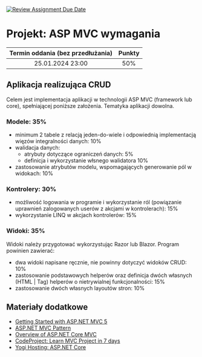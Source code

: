 [![Review Assignment Due Date](https://classroom.github.com/assets/deadline-readme-button-24ddc0f5d75046c5622901739e7c5dd533143b0c8e959d652212380cedb1ea36.svg)](https://classroom.github.com/a/2FdHEXb7)
# Projekt: ASP MVC wymagania

| Termin oddania (bez przedłużania) | Punkty     |
|:----------------:|:-----------:|
| 25.01.2024  23:00   |    50%      |


## Aplikacja realizująca CRUD
Celem jest implementacja aplikacji w technologii ASP MVC (framework lub core),
spełniającej poniższe założenia. Tematyka aplikacji dowolna.


### Modele: 35%

- minimum 2 tabele z relacją jeden-do-wiele 
  i odpowiednią implementacją więzów integralności danych: 10%
- walidacja danych:
    - atrybuty dotyczące ograniczeń danych: 5%
    - definicja i wykorzystanie włsnego walidatora 10% 
- zastosowanie atrybutów modelu, wspomagających generowanie pól w widokach: 10%

### Kontrolery: 30%

- możliwość logowania w programie i wykorzystanie ról (powiązanie uprawnień zalogowanych userów z akcjami w kontrolerach): 15%
- wykorzystanie LINQ w akcjach kontrolerów: 15%

### Widoki: 35%
Widoki należy przygotować wykorzystując Razor lub Blazor.
Program powinien zawierać:
- dwa widoki napisane ręcznie, nie powinny dotyczyć widoków CRUD: 10%
- zastosowanie podstawowych helperów oraz 
  definicja dwóch własnych (HTML | Tag) helperów o nietrywialnej funkcjonalności: 15%
- zastosowanie dwóch własnych layoutów stron: 10%


## Materiały dodatkowe

- [Getting Started with ASP.NET MVC 5](https://docs.microsoft.com/pl-pl/aspnet/mvc/overview/getting-started/introduction/)
- [ASP.NET MVC Pattern](https://dotnet.microsoft.com/apps/aspnet/mvc)
- [Overview of ASP.NET Core MVC](https://docs.microsoft.com/en-gb/aspnet/core/mvc/overview?view=aspnetcore-3.1)
- [CodeProject: Learn MVC Project in 7 days](https://www.codeproject.com/Articles/866143/Learn-MVC-Project-in-days-Day)
- [Yogi Hosting: ASP.NET Core](https://www.yogihosting.com/aspnet-core-introduction/) 
